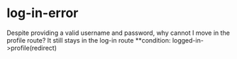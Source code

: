 # log-in-error
 Despite providing a valid username and password, why cannot I move in the profile route? It still stays in the log-in route **condition: logged-in->profile(redirect)
